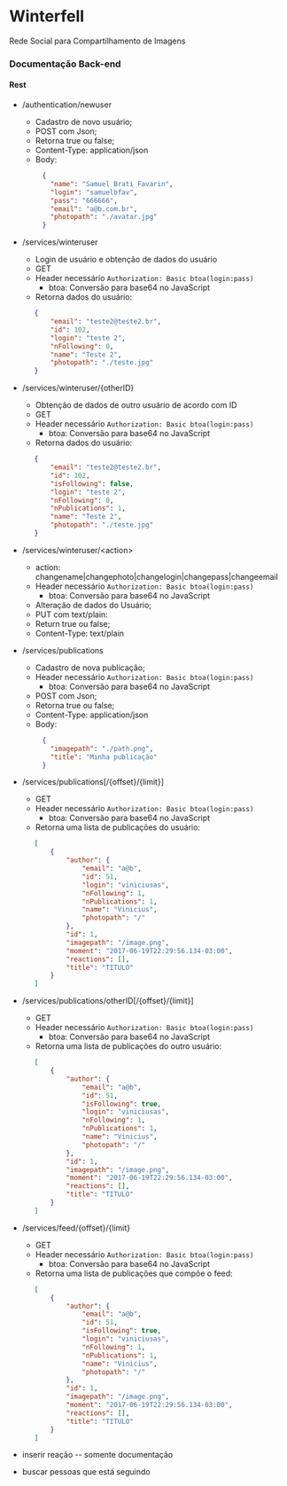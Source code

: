 # Winterfell
Rede Social para Compartilhamento de Imagens

### Documentação Back-end

#### Rest
* /authentication/newuser
    * Cadastro de novo usuário;
    * POST com Json;
    * Retorna true ou false;
    * Content-Type: application/json 
    * Body: 
   ```json
        {
          "name": "Samuel Brati Favarin",
          "login": "samuelbfav",
          "pass": "666666",
          "email": "a@b.com.br",
          "photopath": "./avatar.jpg"
        }
   ```
   
* /services/winteruser
   * Login de usuário e obtenção de dados do usuário
   * GET
   * Header necessário `Authorization: Basic btoa(login:pass)`
      * btoa: Conversão para base64 no JavaScript
   * Retorna dados do usuário:
   ```json
      {
          "email": "teste2@teste2.br",
          "id": 102,
          "login": "teste 2",
          "nFollowing": 0,
          "name": "Teste 2",
          "photopath": "./teste.jpg"
      }
   ```
   
* /services/winteruser/{otherID}
   * Obtenção de dados de outro usuário de acordo com ID
   * GET
   * Header necessário `Authorization: Basic btoa(login:pass)`
      * btoa: Conversão para base64 no JavaScript
   * Retorna dados do usuário:
   ```json
      {
          "email": "teste2@teste2.br",
          "id": 102,
          "isFollowing": false,
          "login": "teste 2",
          "nFollowing": 0,
          "nPublications": 1,
          "name": "Teste 2",
          "photopath": "./teste.jpg"
      }
   ```
   
 * /services/winteruser/\<action\>
   * action: changename|changephoto|changelogin|changepass|changeemail
   * Header necessário `Authorization: Basic btoa(login:pass)`
      * btoa: Conversão para base64 no JavaScript
   * Alteração de dados do Usuário;
   * PUT com text/plain:
   * Return true ou false;
   * Content-Type: text/plain 

* /services/publications
   * Cadastro de nova publicação;
   * Header necessário `Authorization: Basic btoa(login:pass)`
      * btoa: Conversão para base64 no JavaScript
   * POST com Json;
   * Retorna true ou false;
   * Content-Type: application/json 
   * Body: 
   ```json
        {
          "imagepath": "./path.png",
          "title": "Minha publicação"
        }
   ```

* /services/publications[/{offset}/{limit}]
   * GET
   * Header necessário `Authorization: Basic btoa(login:pass)`
      * btoa: Conversão para base64 no JavaScript
   * Retorna uma lista de publicações do usuário:
   ```json
      [
          {
              "author": {
                  "email": "a@b",
                  "id": 51,
                  "login": "viniciusas",
                  "nFollowing": 1,
                  "nPublications": 1,
                  "name": "Vinicius",
                  "photopath": "/"
              },
              "id": 1,
              "imagepath": "/image.png",
              "moment": "2017-06-19T22:29:56.134-03:00",
              "reactions": [],
              "title": "TITULO"
          }
      ]
   ```
* /services/publications/otherID[/{offset}/{limit}]
   * GET
   * Header necessário `Authorization: Basic btoa(login:pass)`
      * btoa: Conversão para base64 no JavaScript
   * Retorna uma lista de publicações do outro usuário:
   ```json
      [
          {
              "author": {
                  "email": "a@b",
                  "id": 51,
                  "isFollowing": true,
                  "login": "viniciusas",
                  "nFollowing": 1,
                  "nPublications": 1,
                  "name": "Vinicius",
                  "photopath": "/"
              },
              "id": 1,
              "imagepath": "/image.png",
              "moment": "2017-06-19T22:29:56.134-03:00",
              "reactions": [],
              "title": "TITULO"
          }
      ]
   ```

* /services/feed/{offset}/{limit}
   * GET
   * Header necessário `Authorization: Basic btoa(login:pass)`
      * btoa: Conversão para base64 no JavaScript
   * Retorna uma lista de publicações que compõe o feed:
   ```json
      [
          {
              "author": {
                  "email": "a@b",
                  "id": 51,
                  "isFollowing": true,
                  "login": "viniciusas",
                  "nFollowing": 1,
                  "nPublications": 1,
                  "name": "Vinicius",
                  "photopath": "/"
              },
              "id": 1,
              "imagepath": "/image.png",
              "moment": "2017-06-19T22:29:56.134-03:00",
              "reactions": [],
              "title": "TITULO"
          }
      ]
   ```
* inserir reação -- somente documentação
* buscar pessoas que está seguindo





